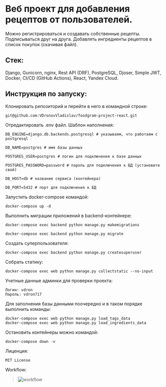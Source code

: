 # Веб проект для добавления рецептов от пользователей.
Можно регистрироваться и создавать собственные рецепты. Подписываться друг
на друга. Добавлять ингредиенты рецептов в список покупок (скачивая файл).
## Стек:
Django, Gunicorn, nginx, Rest API (DRF), PostgreSQL, Djoser, Simple JWT, Docker, CI/CD (GitHub
Actions), React, Yandex Cloud.
## Инcтрукция по запуску:
Клонировать репозиторий и перейти в него в командной строке:
  
```
git@github.com:VDronovVladislav/foodgram-project-react.git
```

Отредактировать .env файл. Шаблон наполнения:
```
DB_ENGINE=django.db.backends.postgresql # указываем, что работаем с postgresql

DB_NAME=postgres # имя базы данных

POSTGRES_USER=postgres # логин для подключения к базе данных

POSTGRES_PASSWORD=password # пароль для подключения к БД (установите свой)

DB_HOST=db # название сервиса (контейнера)

DB_PORT=5432 # порт для подключения к БД
```
  
Запустить docker-compose командой:
```
docker-compose up -d
```

Выполнить миграции приложений в backend-контейнере:
  
```
docker-compose exec backend python manage.py makemigrations
```
```
docker-compose exec backend python manage.py migrate
```

Создать суперпользователя:
```
docker-compose exec backend python manage.py createsuperuser
```
Собрать статику:
```
docker-compose exec web python manage.py collectstatic --no-input
```
Учетные данные админки для проверки проекта:
```
Логин: vdron
Пароль: vdron717
```

Для заполнения базы данными поочередно и в таком порядке выполнить команды:
```
docker-compose exec web python manage.py load_tags_data
docker-compose exec web python manage.py load_ingredients_data
```

Остановить контейнеры можно командой:
```
docker-compose down -v
```

Лиценция:
```
MIT License
```

Workflow:
> ![workflow](https://github.com/VDronovVladislav/foodgram-project-react/actions/workflows/main.yml/badge.svg)
